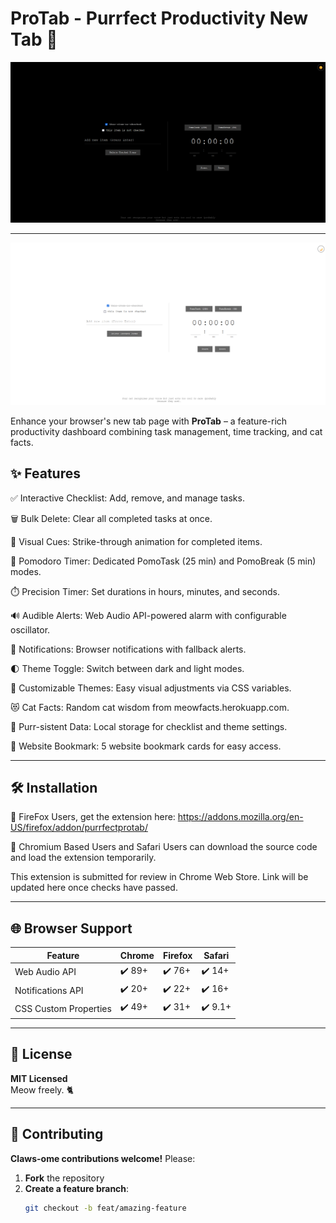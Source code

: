 # ProTab - Purrfect Productivity New Tab 🚀

![ProTab](images/SS1.png)

---

![Protab](images/SS2.png)

Enhance your browser's new tab page with **ProTab** – a feature-rich productivity dashboard combining task management, time tracking, and cat facts.

## ✨ Features

✅ Interactive Checklist: Add, remove, and manage tasks.

🗑️ Bulk Delete: Clear all completed tasks at once.

👀 Visual Cues: Strike-through animation for completed items.

🍅 Pomodoro Timer: Dedicated PomoTask (25 min) and PomoBreak (5 min) modes.

⏱️ Precision Timer: Set durations in hours, minutes, and seconds.

🔊 Audible Alerts: Web Audio API-powered alarm with configurable oscillator.

🔔 Notifications: Browser notifications with fallback alerts.

🌓 Theme Toggle: Switch between dark and light modes.

🎨 Customizable Themes: Easy visual adjustments via CSS variables.

😻 Cat Facts: Random cat wisdom from meowfacts.herokuapp.com.

🐾 Purr-sistent Data: Local storage for checklist and theme settings.

🔖 Website Bookmark: 5 website bookmark cards for easy access.

---

## 🛠️ Installation

 🦊 FireFox Users, get the extension here: https://addons.mozilla.org/en-US/firefox/addon/purrfectprotab/

 🌟 Chromium Based Users and Safari Users can download the source code and load the extension temporarily. 

 This extension is submitted for review in Chrome Web Store. 
 Link will be updated here once checks have passed.

---

## 🌐 Browser Support

| Feature               | Chrome      | Firefox     | Safari      |
|-----------------------|-------------|-------------|-------------|
| Web Audio API         | ✔️ 89+      | ✔️ 76+      | ✔️ 14+      |
| Notifications API     | ✔️ 20+      | ✔️ 22+      | ✔️ 16+      |
| CSS Custom Properties | ✔️ 49+      | ✔️ 31+      | ✔️ 9.1+     |

---

## 📜 License

**MIT Licensed**  
Meow freely. 🐈  

---

## 🤝 Contributing

**Claws-ome contributions welcome!** Please:  

1. **Fork** the repository  
2. **Create a feature branch**:  
   ```bash
   git checkout -b feat/amazing-feature
